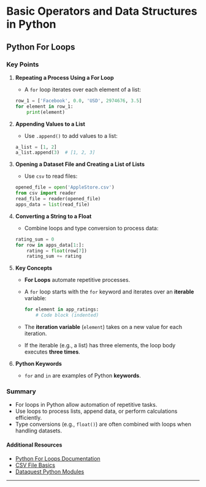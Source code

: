 # Basic Operators and Data Structures in Python

## Python For Loops

### Key Points

1. **Repeating a Process Using a For Loop**

   - A `for` loop iterates over each element of a list:

   ```python
   row_1 = ['Facebook', 0.0, 'USD', 2974676, 3.5]
   for element in row_1:
       print(element)
   ```

2. **Appending Values to a List**

   - Use `.append()` to add values to a list:

   ```python
   a_list = [1, 2]
   a_list.append(3)  # [1, 2, 3]
   ```

3. **Opening a Dataset File and Creating a List of Lists**

   - Use `csv` to read files:

   ```python
   opened_file = open('AppleStore.csv')
   from csv import reader
   read_file = reader(opened_file)
   apps_data = list(read_file)
   ```

4. **Converting a String to a Float**

   - Combine loops and type conversion to process data:

   ```python
   rating_sum = 0
   for row in apps_data[1:]:
       rating = float(row[7])
       rating_sum += rating
   ```

5. **Key Concepts**

   - **For Loops** automate repetitive processes.
   - A `for` loop starts with the `for` keyword and iterates over an **iterable** variable:

     ```python
     for element in app_ratings:
         # Code block (indented)
     ```

   - The **iteration variable** (`element`) takes on a new value for each iteration.
   - If the iterable (e.g., a list) has three elements, the loop body executes **three times**.

6. **Python Keywords**
   - `for` and `in` are examples of Python **keywords**.

### Summary

- For loops in Python allow automation of repetitive tasks.
- Use loops to process lists, append data, or perform calculations efficiently.
- Type conversions (e.g., `float()`) are often combined with loops when handling datasets.

#### Additional Resources

- [Python For Loops Documentation](https://docs.python.org/3/tutorial/controlflow.html#for-statements)
- [CSV File Basics](https://www.howtogeek.com/348960/what-is-a-csv-file-and-how-do-i-open-it/)
- [Dataquest Python Modules](https://dataquest.io/)

---
